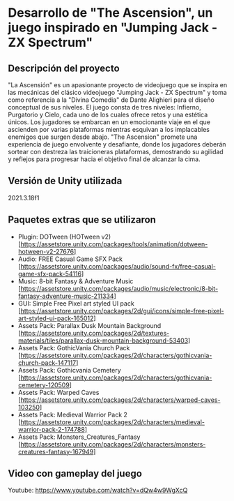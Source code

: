 # Desarrollo de "The Ascension", un juego inspirado en "Jumping Jack - ZX Spectrum"

## Descripción del proyecto	

"La Ascensión" es un apasionante proyecto de videojuego que se inspira en las mecánicas del clásico videojuego "Jumping Jack - ZX Spectrum" y toma como referencia a la "Divina Comedia" de Dante Alighieri para el diseño conceptual de sus niveles. El juego consta de tres niveles: Infierno, Purgatorio y Cielo, cada uno de los cuales ofrece retos y una estética únicos. Los jugadores se embarcan en un emocionante viaje en el que ascienden por varias plataformas mientras esquivan a los implacables enemigos que surgen desde abajo. "The Ascension" promete una experiencia de juego envolvente y desafiante, donde los jugadores deberán sortear con destreza las traicioneras plataformas, demostrando su agilidad y reflejos para progresar hacia el objetivo final de alcanzar la cima.

## Versión de Unity utilizada

2021.3.18f1

## Paquetes extras que se utilizaron

- Plugin: DOTween (HOTween v2) [https://assetstore.unity.com/packages/tools/animation/dotween-hotween-v2-27676]
- Audio: FREE Casual Game SFX Pack [https://assetstore.unity.com/packages/audio/sound-fx/free-casual-game-sfx-pack-54116]
- Music: 8-bit Fantasy & Adventure Music [https://assetstore.unity.com/packages/audio/music/electronic/8-bit-fantasy-adventure-music-211334]
- GUI: Simple Free Pixel art styled UI pack [https://assetstore.unity.com/packages/2d/gui/icons/simple-free-pixel-art-styled-ui-pack-165012]
- Assets Pack: Parallax Dusk Mountain Background [https://assetstore.unity.com/packages/2d/textures-materials/tiles/parallax-dusk-mountain-background-53403]
- Assets Pack: GothicVania Church Pack [https://assetstore.unity.com/packages/2d/characters/gothicvania-church-pack-147117]
- Assets Pack: Gothicvania Cemetery [https://assetstore.unity.com/packages/2d/characters/gothicvania-cemetery-120509]
- Assets Pack: Warped Caves [https://assetstore.unity.com/packages/2d/characters/warped-caves-103250]
- Assets Pack: Medieval Warrior Pack 2 [https://assetstore.unity.com/packages/2d/characters/medieval-warrior-pack-2-174788]
- Assets Pack: Monsters_Creatures_Fantasy [https://assetstore.unity.com/packages/2d/characters/monsters-creatures-fantasy-167949]

## Video con gameplay del juego

Youtube: https://www.youtube.com/watch?v=dQw4w9WgXcQ